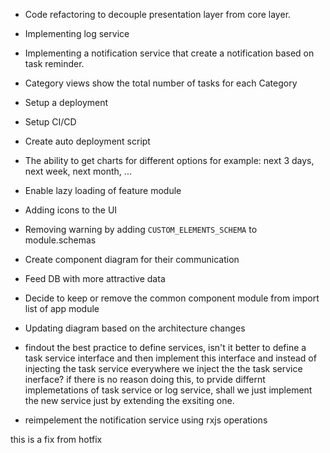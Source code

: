 ﻿- Code refactoring to decouple presentation layer from core layer.
- Implementing log service
- Implementing a notification service that create a notification based on task reminder. 
- Category views show the total number of tasks for each Category
- Setup a deployment
- Setup CI/CD
- Create auto deployment script
- The ability to get charts for different options for example: next 3 days, next week, next month, ...
- Enable lazy loading of feature module
- Adding icons to the UI
- Removing warning by adding `CUSTOM_ELEMENTS_SCHEMA` to module.schemas
- Create component diagram for their communication
- Feed DB with more attractive data
- Decide to keep or remove the common component module from import list of app module
- Updating diagram based on the architecture changes


- findout the best practice to define services, isn't it better to define a task service interface and then implement this interface and instead of injecting the task service everywhere we inject the the task service inerface?
if there is no reason doing this, to prvide differnt implemetations of task service or log service, shall we just implement the new service just by extending the exsiting one. 

- reimpelement the notification service using rxjs operations

this is a fix from hotfix